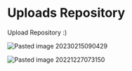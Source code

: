 # Uploads Repository

Upload Repository :)

![Pasted image 20230215090429](https://user-images.githubusercontent.com/51255216/218866413-875fe4bd-666e-4e10-afa7-4bf0a228cc00.png)

![Pasted image 20221227073150](https://user-images.githubusercontent.com/51255216/218866628-3d636a12-edae-463c-b065-0a6ff9c2ee53.png)
